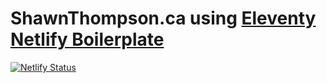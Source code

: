 # ShawnThompson.ca using [Eleventy Netlify Boilerplate](https://github.com/danurbanowicz/eleventy-netlify-boilerplate/blob/master/README.md)

[![Netlify Status](https://api.netlify.com/api/v1/badges/d1bc6048-4fab-4a68-8eb6-190f6adf770b/deploy-status)](https://app.netlify.com/sites/lesterthompson/deploys)